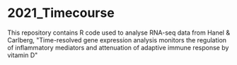 # 2021_Timecourse
This repository contains R code used to analyse RNA-seq data from Hanel &amp; Carlberg, "Time-resolved gene expression analysis monitors the regulation of inflammatory mediators and attenuation of adaptive immune response by vitamin D"
